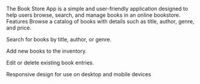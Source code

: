 The Book Store App is a simple and user-friendly application designed to help users browse, search, and manage books in an online bookstore.
Features
Browse a catalog of books with details such as title, author, genre, and price.

Search for books by title, author, or genre.

Add new books to the inventory.

Edit or delete existing book entries.

Responsive design for use on desktop and mobile devices
